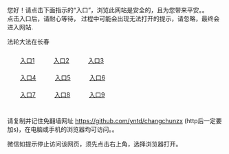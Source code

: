 您好！请点击下面指示的“入口”，浏览此网站是安全的，且为您带来平安。。 <br/>
点击入口后，请耐心等待， 过程中可能会出现无法打开的提示，请忽略，最终会进入网站. </br>

法轮大法在长春<br/>
<div style="padding:10px"><a style="margin:20px" target="_blank" href="https://d3fi2me0vfdf1t.cloudfront.net/2Qpsp?wfmlm" id="ccLink1" rel="nofollow">入口1</a> <a target="_blank" style="margin:20px" href="https://dwizordw3hrha.cloudfront.net/2Qpsp?haviajov" id="ccLink2" rel="nofollow">入口2</a> <a style="margin:20px" target="_blank" href="https://dgl4cg39s7x4p.cloudfront.net/2Qpsp?boylvbxt" id="ccLink3" rel="nofollow">入口3</a></div>

<div style="padding:10px" ><a style="margin:20px" target="_blank" href="https://d3fi2me0vfdf1t.cloudfront.net/2Qpsp?wfmlm" id="ccLink4" rel="nofollow">入口4</a> <a style="margin:20px" href="https://dwizordw3hrha.cloudfront.net/2Qpsp?haviajov" target="_blank" id="ccLink5" rel="nofollow">入口5</a> <a style="margin:20px" href="https://dgl4cg39s7x4p.cloudfront.net/2Qpsp?boylvbxt" target="_blank" id="ccLink6" rel="nofollow">入口6</a></div>

<div style="padding:10px"><a style="margin:20px" target="_blank" href="https://d3fi2me0vfdf1t.cloudfront.net/2Qpsp?wfmlm" id="ccLink7" rel="nofollow">入口7</a> <a style="margin:20px" href="https://dwizordw3hrha.cloudfront.net/2Qpsp?haviajov" target="_blank" id="ccLink8" rel="nofollow">入口8</a> <a style="margin:20px" target="_blank" href="https://dgl4cg39s7x4p.cloudfront.net/2Qpsp?boylvbxt" id="ccLink9" rel="nofollow">入口9</a></div>

<br/>



请复制并记住免翻墙网址 https://github.com/yntd/changchunzx (http后一定要加s)，在电脑或手机的浏览器均可访问。。<br/>

微信如提示停止访问该网页，须先点击右上角，选择浏览器打开。

